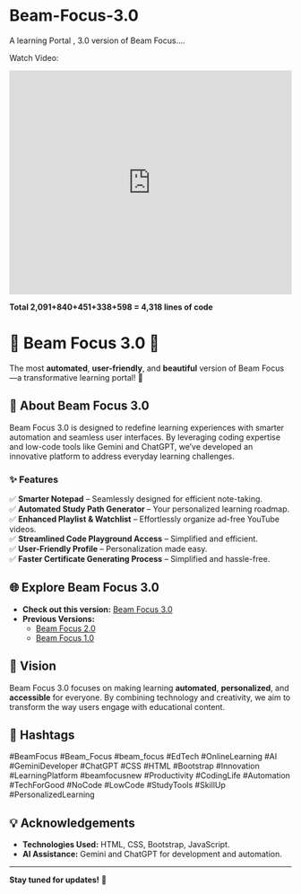 # Beam-Focus-3.0
A learning Portal , 3.0 version of Beam Focus....

Watch Video:
<iframe src="https://www.linkedin.com/embed/feed/update/urn:li:ugcPost:7264814903419367424?collapsed=1" height="399" width="504" frameborder="0" allowfullscreen="" title="Embedded post"></iframe>

**Total 2,091+840+451+338+598 = **4,318** lines of code**

# 🌟 Beam Focus 3.0 🌟  
The most **automated**, **user-friendly**, and **beautiful** version of Beam Focus—a transformative learning portal! 🚀  

## 🚀 About Beam Focus 3.0  
Beam Focus 3.0 is designed to redefine learning experiences with smarter automation and seamless user interfaces. By leveraging coding expertise and low-code tools like Gemini and ChatGPT, we’ve developed an innovative platform to address everyday learning challenges.  

### ✨ Features  
✅ **Smarter Notepad** – Seamlessly designed for efficient note-taking.  
✅ **Automated Study Path Generator** – Your personalized learning roadmap.  
✅ **Enhanced Playlist & Watchlist** – Effortlessly organize ad-free YouTube videos.  
✅ **Streamlined Code Playground Access** – Simplified and efficient.  
✅ **User-Friendly Profile** – Personalization made easy.  
✅ **Faster Certificate Generating Process** – Simplified and hassle-free.  

## 🌐 Explore Beam Focus 3.0  
- **Check out this version:** [Beam Focus 3.0](https://grabify.link/BERL5X)  
- **Previous Versions:**  
  - [Beam Focus 2.0](https://www.linkedin.com/posts/sabir-ali-mondal_beamfocus-beamabrfocus-beamabrfocus-activity-7242539096445739008-P1uF)  
  - [Beam Focus 1.0](https://www.linkedin.com/posts/sabir-ali-mondal_longest-biggest-project-activity-7218619396024410112-L-x1)  

## 🎯 Vision  
Beam Focus 3.0 focuses on making learning **automated**, **personalized**, and **accessible** for everyone. By combining technology and creativity, we aim to transform the way users engage with educational content.  

## 🔖 Hashtags  
#BeamFocus #Beam_Focus #beam_focus #EdTech #OnlineLearning #AI #GeminiDeveloper #ChatGPT #CSS #HTML #Bootstrap #Innovation #LearningPlatform #beamfocusnew #Productivity #CodingLife #Automation #TechForGood #NoCode #LowCode #StudyTools #SkillUp #PersonalizedLearning

## 💡 Acknowledgements  
- **Technologies Used:** HTML, CSS, Bootstrap, JavaScript.  
- **AI Assistance:** Gemini and ChatGPT for development and automation.  

---  

**Stay tuned for updates!** 🎉  

